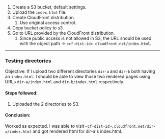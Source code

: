 1. Create a S3 bucket, default settings.
2. Upload the `index.html` file.
3. Create CloudFront distribution.
   1. Use original access control.
4. Copy bucket policy to s3.
5. Go to URL provided by the CloudFront distribution.
   1. Since public access is not allowed in S3, the URL should be used with the object path -> `<cf-dist-id>.cloudfront.net/index.html`.

---

### Testing directories

Objective: If I upload two different directories `dir-a` and `dir-b` both having an `index.html`. I should be able to view those two rendered pages using URLs `dir-a/index.html` and `dir-b/index.html` respectively.

#### Steps followed:

1. Uploaded the 2 directories to S3.

#### Conclusion:

Worked as expected. I was able to visit `<cf-dist-id>.cloudfront.net/dir-a/index.html` and got rendered html for dir-a's index.html.
